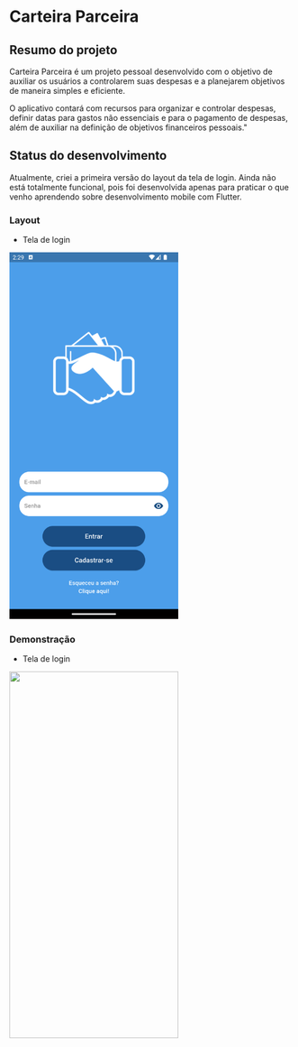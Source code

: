 # Carteira Parceira

## Resumo do projeto
Carteira Parceira é um projeto pessoal desenvolvido com o objetivo de auxiliar os usuários a controlarem suas despesas e a planejarem objetivos de maneira simples e eficiente.

O aplicativo contará com recursos para organizar e controlar despesas, definir datas para gastos não essenciais e para o pagamento de despesas, além de auxiliar na definição de objetivos financeiros pessoais."

## Status do desenvolvimento
Atualmente, criei a primeira versão do layout da tela de login. Ainda não está totalmente funcional, pois foi desenvolvida apenas para praticar o que venho aprendendo sobre desenvolvimento mobile com Flutter.

### Layout
- Tela de login
<img src="https://github.com/devnatanaelsantos/assets/blob/main/carteira_parceira/login1.png" width=300 height='650'>

### Demonstração
- Tela de login
<img src="https://github.com/devnatanaelsantos/assets/blob/main/carteira_parceira/login_gif.gif" width=300 height='650'>

